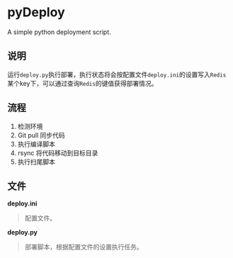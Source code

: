 pyDeploy
========

A simple python deployment script.

说明
--
运行`deploy.py`执行部署，执行状态将会按配置文件`deploy.ini`的设置写入`Redis`某个key下，可以通过查询`Redis`的键值获得部署情况。

流程
---
1. 检测环境
1. Git pull 同步代码
1. 执行编译脚本
1. rsync 将代码移动到目标目录
1. 执行扫尾脚本

文件
---
**deploy.ini**
> 配置文件。

**deploy.py**
> 部署脚本，根据配置文件的设置执行任务。
